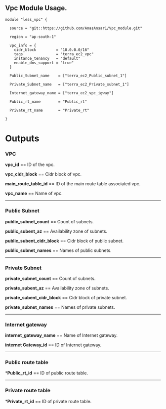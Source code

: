 ## Vpc Module Usage.

```HCL
module "less_vpc" {
  
  source = "git::https://github.com/AnasAnsar1/Vpc_module.git"

  region = "ap-south-1"

  vpc_info = {
    cidr_block         = "10.0.0.0/16"
    tags               = "terra_ec2_vpc"
    instance_tenancy   = "default"
    enable_dns_support = "true"
  }

  Public_Subnet_name    = ["terra_ec2_Public_subnet_1"]

  Private_Subnet_name   = ["terra_ec2_Private_subnet_1"]

  Internet_gateway_name = ["terra_ec2_vpc_igway"]

  Public_rt_name        = "Public_rt"

  Private_rt_name       = "Private_rt"

}
```

# Outputs

### VPC

**vpc_id** == ID of the vpc.

**vpc_cidr_block** == Cidr block of vpc.

**main_route_table_id** == ID of the main route table associated vpc.

**vpc_name** == Name of vpc.

---

### Public Subnet
**public_subnet_count** == Count of subnets.

**public_subent_az** == Availability zone of subnets.

**public_subent_cidr_block** == Cidr block of public subnet.

**public_subnet_names** == Names of public subnets.

---

### Private Subnet
**private_subnet_count** == Count of subnets.

**private_subent_az** == Availability zone of subnets.

**private_subent_cidr_block** == Cidr block of private subnet.

**private_subnet_names** == Names of private subnets.

---

### Internet gateway
**internet_gateway_name** == Name of Internet gateway.

**internet Gateway_id** == ID of Internet gateway.

---

### Public route table
***Public_rt_id** == ID of public route table.

---

### Private route table
***Private_rt_id** == ID of private route table.
